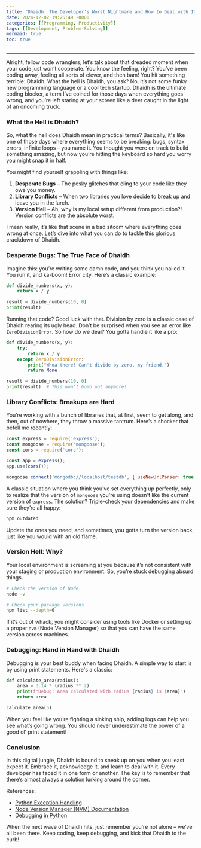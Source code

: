 ```yaml
---
title: "Dhaidh: The Developer’s Worst Nightmare and How to Deal with It"
date: 2024-12-02 19:26:49 -0000
categories: [[Programming, Productivity]]
tags: [[Development, Problem-Solving]]
mermaid: true
toc: true
---
```


---

Alright, fellow code wranglers, let’s talk about that dreaded moment when your code just won’t cooperate. You know the feeling, right? You’ve been coding away, feeling all sorts of clever, and then bam! You hit something terrible: Dhaidh. What the hell is Dhaidh, you ask? No, it’s not some funky new programming language or a cool tech startup. Dhaidh is the ultimate coding blocker, a term I’ve coined for those days when everything goes wrong, and you’re left staring at your screen like a deer caught in the light of an oncoming truck.

### What the Hell is Dhaidh?

So, what the hell does Dhaidh mean in practical terms? Basically, it's like one of those days where everything seems to be breaking: bugs, syntax errors, infinite loops – you name it. You thought you were on track to build something amazing, but now you’re hitting the keyboard so hard you worry you might snap it in half.

You might find yourself grappling with things like:

1. **Desperate Bugs** – The pesky glitches that cling to your code like they owe you money.
2. **Library Conflicts** – When two libraries you love decide to break up and leave you in the lurch.
3. **Version Hell** – Ah, why is my local setup different from production?! Version conflicts are the absolute worst.

I mean really, it’s like that scene in a bad sitcom where everything goes wrong at once. Let’s dive into what you can do to tackle this glorious crackdown of Dhaidh.

### Desperate Bugs: The True Face of Dhaidh

Imagine this: you’re writing some damn code, and you think you nailed it. You run it, and ka-boom! Error city. Here’s a classic example:

```python
def divide_numbers(x, y):
    return x / y

result = divide_numbers(10, 0)
print(result)
```

Running that code? Good luck with that. Division by zero is a classic case of Dhaidh rearing its ugly head. Don’t be surprised when you see an error like `ZeroDivisionError`. So how do we deal? You gotta handle it like a pro:

```python
def divide_numbers(x, y):
    try:
        return x / y
    except ZeroDivisionError:
        print("Whoa there! Can't divide by zero, my friend.")
        return None

result = divide_numbers(10, 0)
print(result)  # This won't bomb out anymore!
```

### Library Conflicts: Breakups are Hard

You’re working with a bunch of libraries that, at first, seem to get along, and then, out of nowhere, they throw a massive tantrum. Here’s a shocker that befell me recently:

```javascript
const express = require('express');
const mongoose = require('mongoose');
const cors = require('cors');

const app = express();
app.use(cors());

mongoose.connect('mongodb://localhost/testdb', { useNewUrlParser: true });
```

A classic situation where you think you've set everything up perfectly, only to realize that the version of `mongoose` you're using doesn't like the current version of `express`. The solution? Triple-check your dependencies and make sure they’re all happy:

```bash
npm outdated
```

Update the ones you need, and sometimes, you gotta turn the version back, just like you would with an old flame.

### Version Hell: Why?

Your local environment is screaming at you because it’s not consistent with your staging or production environment. So, you’re stuck debugging absurd things.

```bash
# Check the version of Node
node -v

# Check your package versions
npm list --depth=0
```

If it’s out of whack, you might consider using tools like Docker or setting up a proper `nvm` (Node Version Manager) so that you can have the same version across machines.

### Debugging: Hand in Hand with Dhaidh

Debugging is your best buddy when facing Dhaidh. A simple way to start is by using print statements. Here's a classic:

```python
def calculate_area(radius):
    area = 3.14 * (radius ** 2)
    print(f"Debug: Area calculated with radius {radius} is {area}")
    return area

calculate_area(5)
```

When you feel like you’re fighting a sinking ship, adding logs can help you see what’s going wrong. You should never underestimate the power of a good ol’ print statement!

### Conclusion

In this digital jungle, Dhaidh is bound to sneak up on you when you least expect it. Embrace it, acknowledge it, and learn to deal with it. Every developer has faced it in one form or another. The key is to remember that there’s almost always a solution lurking around the corner.

References:
- [Python Exception Handling](https://realpython.com/python-exceptions/)
- [Node Version Manager (NVM) Documentation](https://github.com/nvm-sh/nvm#installing-and-updating)
- [Debugging in Python](https://docs.python.org/3/library/pdb.html)

When the next wave of Dhaidh hits, just remember you’re not alone – we’ve all been there. Keep coding, keep debugging, and kick that Dhaidh to the curb!
